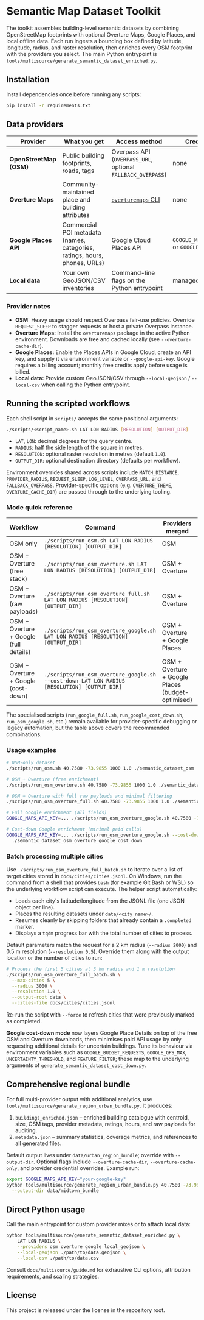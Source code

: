 # Semantic Map Dataset Toolkit

The toolkit assembles building-level semantic datasets by combining OpenStreetMap
footprints with optional Overture Maps, Google Places, and local offline data.
Each run ingests a bounding box defined by latitude, longitude, radius, and
raster resolution, then enriches every OSM footprint with the providers you
select. The main Python entrypoint is `tools/multisource/generate_semantic_dataset_enriched.py`.

## Installation

Install dependencies once before running any scripts:

```bash
pip install -r requirements.txt
```

## Data providers

| Provider | What you get | Access method | Credentials |
| --- | --- | --- | --- |
| **OpenStreetMap (OSM)** | Public building footprints, roads, tags | Overpass API (`OVERPASS_URL`, optional `FALLBACK_OVERPASS`) | none |
| **Overture Maps** | Community-maintained place and building attributes | [`overturemaps` CLI](https://pypi.org/project/overturemaps/) | none |
| **Google Places API** | Commercial POI metadata (names, categories, ratings, hours, phones, URLs) | Google Cloud Places API | `GOOGLE_MAPS_API_KEY` or `GOOGLE_API_KEY` |
| **Local data** | Your own GeoJSON/CSV inventories | Command-line flags on the Python entrypoint | managed by you |

### Provider notes
- **OSM:** Heavy usage should respect Overpass fair-use policies. Override
  `REQUEST_SLEEP` to stagger requests or host a private Overpass instance.
- **Overture Maps:** Install the `overturemaps` package in the active Python
  environment. Downloads are free and cached locally (see `--overture-cache-dir`).
- **Google Places:** Enable the Places APIs in Google Cloud, create an API key,
  and supply it via environment variable or `--google-api-key`. Google requires a
  billing account; monthly free credits apply before usage is billed.
- **Local data:** Provide custom GeoJSON/CSV through
  `--local-geojson` / `--local-csv` when calling the Python entrypoint.

## Running the scripted workflows

Each shell script in `scripts/` accepts the same positional arguments:

```bash
./scripts/<script_name>.sh LAT LON RADIUS [RESOLUTION] [OUTPUT_DIR]
```

- `LAT`, `LON`: decimal degrees for the query centre.
- `RADIUS`: half the side length of the square in metres.
- `RESOLUTION`: optional raster resolution in metres (default `1.0`).
- `OUTPUT_DIR`: optional destination directory (defaults per workflow).

Environment overrides shared across scripts include `MATCH_DISTANCE`,
`PROVIDER_RADIUS`, `REQUEST_SLEEP`, `LOG_LEVEL`, `OVERPASS_URL`, and
`FALLBACK_OVERPASS`. Provider-specific options (e.g. `OVERTURE_THEME`,
`OVERTURE_CACHE_DIR`) are passed through to the underlying tooling.

### Mode quick reference

| Workflow | Command | Providers merged | Credentials required |
| --- | --- | --- | --- |
| OSM only | `./scripts/run_osm.sh LAT LON RADIUS [RESOLUTION] [OUTPUT_DIR]` | OSM | none |
| OSM + Overture (free stack) | `./scripts/run_osm_overture.sh LAT LON RADIUS [RESOLUTION] [OUTPUT_DIR]` | OSM + Overture | `overturemaps` package |
| OSM + Overture (raw payloads) | `./scripts/run_osm_overture_full.sh LAT LON RADIUS [RESOLUTION] [OUTPUT_DIR]` | OSM + Overture | `overturemaps` package |
| OSM + Overture + Google (full details) | `./scripts/run_osm_overture_google.sh LAT LON RADIUS [RESOLUTION] [OUTPUT_DIR]` | OSM + Overture + Google Places | `GOOGLE_MAPS_API_KEY` (or `GOOGLE_API_KEY`), `overturemaps` package |
| OSM + Overture + Google (cost-down) | `./scripts/run_osm_overture_google.sh --cost-down LAT LON RADIUS [RESOLUTION] [OUTPUT_DIR]` | OSM + Overture + Google Places (budget-optimised) | `GOOGLE_MAPS_API_KEY` (or `GOOGLE_API_KEY`), `overturemaps` package |

The specialised scripts (`run_google_full.sh`, `run_google_cost_down.sh`, `run_osm_google.sh`, etc.) remain available for
provider-specific debugging or legacy automation, but the table above covers the
recommended combinations.

### Usage examples

```bash
# OSM-only dataset
./scripts/run_osm.sh 40.7580 -73.9855 1000 1.0 ./semantic_dataset_osm

# OSM + Overture (free enrichment)
./scripts/run_osm_overture.sh 40.7580 -73.9855 1000 1.0 ./semantic_dataset_osm_overture

# OSM + Overture with full raw payloads and minimal filtering
./scripts/run_osm_overture_full.sh 40.7580 -73.9855 1000 1.0 ./semantic_dataset_osm_overture_full

# Full Google enrichment (all fields)
GOOGLE_MAPS_API_KEY=... ./scripts/run_osm_overture_google.sh 40.7580 -73.9855 1000 1.0 ./semantic_dataset_osm_overture_google

# Cost-down Google enrichment (minimal paid calls)
GOOGLE_MAPS_API_KEY=... ./scripts/run_osm_overture_google.sh --cost-down 40.7580 -73.9855 1000 1.0 \
  ./semantic_dataset_osm_overture_google_cost_down
```

### Batch processing multiple cities

Use `./scripts/run_osm_overture_full_batch.sh` to iterate over a list of target
cities stored in `docs/cities/cities.jsonl`. On Windows, run the command from a
shell that provides `bash` (for example Git Bash or WSL) so the underlying
workflow script can execute. The helper script automatically:

- Loads each city's latitude/longitude from the JSONL file (one JSON object per
  line).
- Places the resulting datasets under `data/<city name>/`.
- Resumes cleanly by skipping folders that already contain a `.completed`
  marker.
- Displays a `tqdm` progress bar with the total number of cities to process.

Default parameters match the request for a 2 km radius (`--radius 2000`) and
0.5 m resolution (`--resolution 0.5`). Override them along with the output
location or the number of cities to run:

```bash
# Process the first 5 cities at 3 km radius and 1 m resolution
./scripts/run_osm_overture_full_batch.sh \
  --max-cities 5 \
  --radius 3000 \
  --resolution 1.0 \
  --output-root data \
  --cities-file docs/cities/cities.jsonl
```

Re-run the script with `--force` to refresh cities that were previously marked
as completed.

**Google cost-down mode** now layers Google Place Details on top of the free OSM
and Overture downloads, then minimises paid API usage by only requesting
additional details for uncertain buildings. Tune its behaviour via environment
variables such as `GOOGLE_BUDGET_REQUESTS`, `GOOGLE_QPS_MAX`,
`UNCERTAINTY_THRESHOLD`, and `FEATURE_FILTER`; these map to the underlying
arguments of `generate_semantic_dataset_cost_down.py`.

## Comprehensive regional bundle

For full multi-provider output with additional analytics, use
`tools/multisource/generate_region_urban_bundle.py`. It produces:

1. `buildings_enriched.json` – enriched building catalogue with centroid, size,
   OSM tags, provider metadata, ratings, hours, and raw payloads for auditing.
2. `metadata.json` – summary statistics, coverage metrics, and references to all
   generated files.

Default output lives under `data/urban_region_bundle`; override with
`--output-dir`. Optional flags include `--overture-cache-dir`,
`--overture-cache-only`, and provider credential overrides. Example run:

```bash
export GOOGLE_MAPS_API_KEY="your-google-key"
python tools/multisource/generate_region_urban_bundle.py 40.7580 -73.9855 1000 \
  --output-dir data/midtown_bundle
```

## Direct Python usage

Call the main entrypoint for custom provider mixes or to attach local data:

```bash
python tools/multisource/generate_semantic_dataset_enriched.py \
    LAT LON RADIUS \
    --providers osm overture google local_geojson \
    --local-geojson ./path/to/data.geojson \
    --local-csv ./path/to/data.csv
```

Consult `docs/multisource/guide.md` for exhaustive CLI options, attribution
requirements, and scaling strategies.

## License

This project is released under the license in the repository root.
